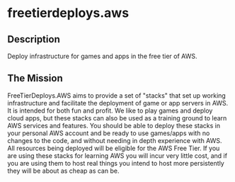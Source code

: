 # freetierdeploys.aws

## Description
Deploy infrastructure for games and apps in the free tier of AWS.

## The Mission
FreeTierDeploys.AWS aims to provide a set of "stacks" that set up working infrastructure and facilitate the deployment of game or app servers in AWS. It is intended for both fun and profit. We like to play games and deploy cloud apps, but these stacks can also be used as a training ground to learn AWS services and features. You should be able to deploy these stacks in your personal AWS account and be ready to use games/apps with no changes to the code, and without needing in depth experience with AWS. All resources being deployed will be eligible for the AWS Free Tier. If you are using these stacks for learning AWS you will incur very little cost, and if you are using them to host real things you intend to host more persistently they will be about as cheap as can be.  
